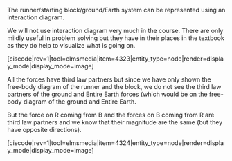 The runner/starting block/ground/Earth system can be represented using an interaction diagram. 

We will not use interaction diagram very much in the course. There are only mildly useful in problem solving but they have in their places in the textbook as they do help to visualize what is going on. 

[ciscode|rev=1|tool=elmsmedia|item=4323|entity_type=node|render=display_mode|display_mode=image]

All the forces have third law partners but since we have only shown the free-body diagram of the runner and the block, we do not see the third law partners of the ground and Entire Earth forces (which would be on the free-body diagram of the ground and Entire Earth. 

But the force on R coming from B and the forces on B coming from R are third law partners and we know that their magnitude are the same (but they have opposite directions). 

[ciscode|rev=1|tool=elmsmedia|item=4324|entity_type=node|render=display_mode|display_mode=image]



 
